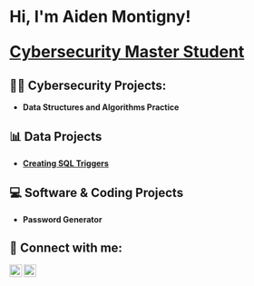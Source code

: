 <h1>Hi, I'm Aiden Montigny! 

  <a href="https://www.linkedin.com/in/AidenMontigny/">Cybersecurity Master Student</a>

<h2>👨‍💻 Cybersecurity Projects:</h2>

- <b>Data Structures and Algorithms Practice</b>

<h2> 📊 Data Projects </h2>

- [**Creating SQL Triggers**](https://github.com/AidenMontigny/creating-sql-triggers)

<h2> 💻 Software & Coding Projects </h2>

- <b> Password Generator </b>

 
<h2> 🤳 Connect with me:</h2>


[<img align="left" alt="AidenMonntigny | LinkedIn" width="22px" src="https://cdn.jsdelivr.net/npm/simple-icons@v3/icons/linkedin.svg" />][linkedin]
[<img align="left" alt="AidenMontigny | Instagram" width="22px" src="https://cdn.jsdelivr.net/npm/simple-icons@v3/icons/instagram.svg" />][instagram]


[instagram]: https://www.instagram.com/aidenmontigny/
[linkedin]:www.linkedin.com/in/aiden-montigny-0275802b1

